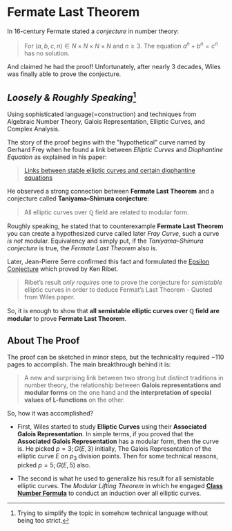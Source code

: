 # Fermate Last Theorem
In 16-century Fermate stated a *conjecture* in number theory:


> For $(a,b,c,n) \in N\times N\times N \times N$ and $n \geq 3$. The equation $a^n+b^n=c^n$ has no solution.

And claimed he had the proof! Unfortunately, after nearly 3 decades, Wiles was finally able to prove the conjecture.

## *Loosely & Roughly Speaking*[^ss]

Using sophisticated language(=construction) and techniques from Algebraic Number Theory, Galois Representation, Elliptic Curves, and Complex Analysis.

The story of the proof begins with the "hypothetical" curve named by Gerhard Frey when he found a link between *Elliptic Curves* and *Diophantine Equation* as explained in his paper:
> [Links between stable elliptic curves and certain diophantine equations](https://github.com/FrancescaRossi/frey)

He observed a strong connection between **Fermate Last Theorem** and a conjecture called **Taniyama–Shimura conjecture**:
> All elliptic curves over $\mathbb{Q}$ field are related to modular form.

Roughly speaking, he stated that to counterexample **Fermate Last Theorem** you can create a hypothesized curve called later *Fray Curve*, such a curve *is not* modular. Equivalency and simply put, if the *Taniyama–Shimura conjecture* is true, the *Fermate Last Theorem* also is.

Later, Jean-Pierre Serre confirmed this fact and formulated the [Epsilon Conjecture](https://en.wikipedia.org/wiki/Ribet%27s_theorem) which proved by Ken Ribet.

> Ribet’s result *only requires* one to prove the conjecture for *semistable* elliptic curves in order to deduce Fermat’s Last Theorem - Quoted from Wiles paper.

So, it is enough to show that **all semistable elliptic curves over $\mathbb{Q}$ field are modular** to prove **Fermate Last Theorem**.


## About The Proof
The proof can be sketched in minor steps, but the technicality required ~110 pages to accomplish. The main breakthrough behind it is:

> A new and surprising link between two strong but distinct traditions in number theory, the relationship between **Galois representations and modular forms** on the one hand and **the interpretation of special values of L-functions** on the other.

So, how it was accomplished? 

* First, Wiles started to study **Elliptic Curves** using their **Associated Galois Representation**. In simple terms, if you proved that the **Associated Galois Representation** has a modular form, then the curve is. He picked $p = 3; G(E,3)$ initially, The Galois Representation of the elliptic curve $E$ on $p_3$ division points. Then for some technical reasons, picked $p = 5; G(E,5)$ also.

* The second is what he used to generalize his result for all semistable elliptic curves. The *Modular Lifting Theorem* in which he engaged **[Class Number Formula]** to conduct an induction over all elliptic curves.

[Class Number Formula]: https://en.wikipedia.org/wiki/Class_number_formula


[^ss]: Trying to simplify the topic in somehow technical language without being too strict.
